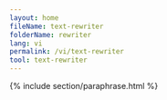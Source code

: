 ```yaml
---
layout: home
fileName: text-rewriter
folderName: rewriter
lang: vi
permalink: /vi/text-rewriter
tool: text-rewriter
---
```

{% include section/paraphrase.html %}
